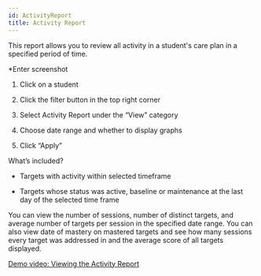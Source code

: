 ```yaml
---
id: ActivityReport
title: Activity Report
---
```

This report allows you to review all activity in a student's care plan in a specified period of time. 

*Enter screenshot 
  
1. Click on a student 

2. Click the filter button in the top right corner 

3. Select Activity Report under the “View” category 

4. Choose date range and whether to display graphs 

5. Click “Apply” 

What’s included? 

- Targets with activity within selected timeframe  

- Targets whose status was active, baseline or maintenance at the last day of the selected time frame    

You can view the number of sessions, number of distinct targets, and average number of targets per session in the specified date range. You can also view date of mastery on mastered targets and see how many sessions every target was addressed in and the average score of all targets displayed.

[Demo video: Viewing the Activity Report](https://youtu.be/MltVclMUltI "Title")